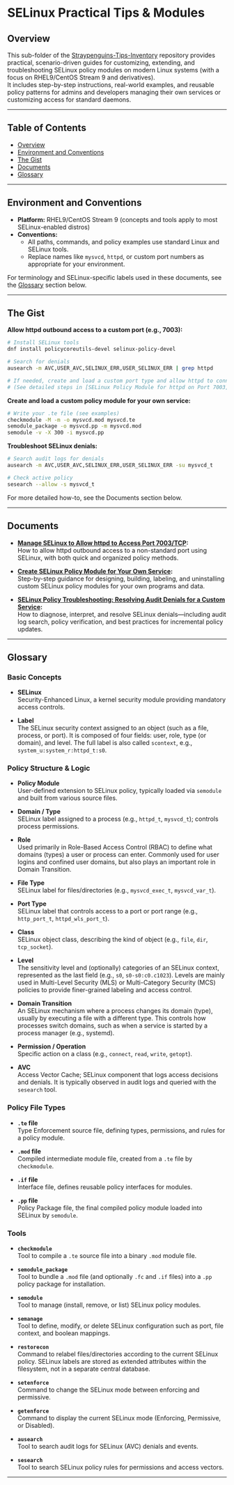 # SELinux Practical Tips & Modules

## Overview

This sub-folder of the [Straypenguins-Tips-Inventory](https://github.com/Tatsuya-Nonogaki/Straypenguins-Tips-Inventory) repository provides practical, scenario-driven guides for customizing, extending, and troubleshooting SELinux policy modules on modern Linux systems (with a focus on RHEL9/CentOS Stream 9 and derivatives).  
It includes step-by-step instructions, real-world examples, and reusable policy patterns for admins and developers managing their own services or customizing access for standard daemons.

---

## Table of Contents

- [Overview](#overview)
- [Environment and Conventions](#environment-and-conventions)
- [The Gist](#the-gist)
- [Documents](#documents)
- [Glossary](#glossary)

---

## Environment and Conventions

- **Platform:** RHEL9/CentOS Stream 9 (concepts and tools apply to most SELinux-enabled distros)
- **Conventions:**  
  - All paths, commands, and policy examples use standard Linux and SELinux tools.
  - Replace names like `mysvcd`, `httpd`, or custom port numbers as appropriate for your environment.

For terminology and SELinux-specific labels used in these documents, see the [Glossary](#glossary) section below.

---

## The Gist

**Allow httpd outbound access to a custom port (e.g., 7003):**
```bash
# Install SELinux tools
dnf install policycoreutils-devel selinux-policy-devel

# Search for denials
ausearch -m AVC,USER_AVC,SELINUX_ERR,USER_SELINUX_ERR | grep httpd

# If needed, create and load a custom port type and allow httpd to connect:
# (See detailed steps in [SELinux Policy Module for httpd on Port 7003](selinux-mod_wl-allow-httpd-7003.md))
```

**Create and load a custom policy module for your own service:**
```bash
# Write your .te file (see examples)
checkmodule -M -m -o mysvcd.mod mysvcd.te
semodule_package -o mysvcd.pp -m mysvcd.mod
semodule -v -X 300 -i mysvcd.pp
```

**Troubleshoot SELinux denials:**
```bash
# Search audit logs for denials
ausearch -m AVC,USER_AVC,SELINUX_ERR,USER_SELINUX_ERR -su mysvcd_t

# Check active policy
sesearch --allow -s mysvcd_t
```

For more detailed how-to, see the Documents section below.

---

## Documents

- **[Manage SELinux to Allow httpd to Access Port 7003/TCP](selinux-mod_wl-allow-httpd-7003.md):**  
  How to allow httpd outbound access to a non-standard port using SELinux, with both quick and organized policy methods.

- **[Create SELinux Policy Module for Your Own Service](selinux-create-own-service-policy.md):**  
  Step-by-step guidance for designing, building, labeling, and uninstalling custom SELinux policy modules for your own programs and data.

- **[SELinux Policy Troubleshooting: Resolving Audit Denials for a Custom Service](selinux-service-policy-troubleshooting.md):**  
  How to diagnose, interpret, and resolve SELinux denials—including audit log search, policy verification, and best practices for incremental policy updates.

---

## Glossary

### Basic Concepts
- **SELinux**  
  Security-Enhanced Linux, a kernel security module providing mandatory access controls.

- **Label**  
  The SELinux security context assigned to an object (such as a file, process, or port). It is composed of four fields: user, role, type (or domain), and level. The full label is also called `scontext`, e.g., `system_u:system_r:httpd_t:s0`.

### Policy Structure & Logic
- **Policy Module**  
  User-defined extension to SELinux policy, typically loaded via `semodule` and built from various source files.

- **Domain / Type**  
  SELinux label assigned to a process (e.g., `httpd_t`, `mysvcd_t`); controls process permissions.

- **Role**  
   Used primarily in Role-Based Access Control (RBAC) to define what domains (types) a user or process can enter. Commonly used for user logins and confined user domains, but also plays an important role in Domain Transition.

- **File Type**  
  SELinux label for files/directories (e.g., `mysvcd_exec_t`, `mysvcd_var_t`).

- **Port Type**  
  SELinux label that controls access to a port or port range (e.g., `http_port_t`, `httpd_wls_port_t`).

- **Class**  
  SELinux object class, describing the kind of object (e.g., `file`, `dir`, `tcp_socket`).

- **Level**  
  The sensitivity level and (optionally) categories of an SELinux context, represented as the last field (e.g., `s0`, `s0-s0:c0.c1023`). Levels are mainly used in Multi-Level Security (MLS) or Multi-Category Security (MCS) policies to provide finer-grained labeling and access control.

- **Domain Transition**  
  An SELinux mechanism where a process changes its domain (type), usually by executing a file with a different type. This controls how processes switch domains, such as when a service is started by a process manager (e.g., systemd).

- **Permission / Operation**  
  Specific action on a class (e.g., `connect`, `read`, `write`, `getopt`).

- **AVC**  
  Access Vector Cache; SELinux component that logs access decisions and denials. It is typically observed in audit logs and queried with the `sesearch` tool.

### Policy File Types
- **`.te` file**  
  Type Enforcement source file, defining types, permissions, and rules for a policy module.

- **`.mod` file**  
  Compiled intermediate module file, created from a `.te` file by `checkmodule`.

- **`.if` file**  
  Interface file, defines reusable policy interfaces for modules.

- **`.pp` file**  
  Policy Package file, the final compiled policy module loaded into SELinux by `semodule`.

### Tools
- **`checkmodule`**  
  Tool to compile a `.te` source file into a binary `.mod` module file.

- **`semodule_package`**  
  Tool to bundle a `.mod` file (and optionally `.fc` and `.if` files) into a `.pp` policy package for installation.

- **`semodule`**  
  Tool to manage (install, remove, or list) SELinux policy modules.

- **`semanage`**  
  Tool to define, modify, or delete SELinux configuration such as port, file context, and boolean mappings.

- **`restorecon`**  
  Command to relabel files/directories according to the current SELinux policy. SELinux labels are stored as extended attributes within the filesystem, not in a separate central database.

- **`setenforce`**  
  Command to change the SELinux mode between enforcing and permissive.

- **`getenforce`**  
  Command to display the current SELinux mode (Enforcing, Permissive, or Disabled).

- **`ausearch`**  
  Tool to search audit logs for SELinux (AVC) denials and events.

- **`sesearch`**  
  Tool to search SELinux policy rules for permissions and access vectors.

---
